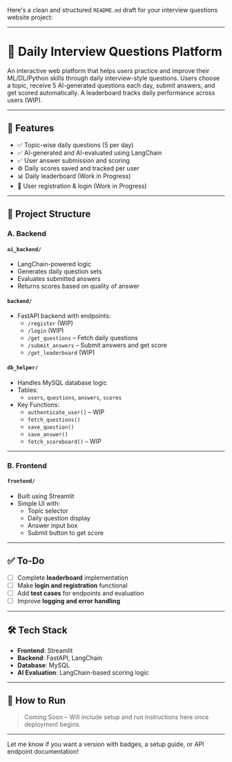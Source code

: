 Here's a clean and structured `README.md` draft for your interview questions website project:

---

# 🧠 Daily Interview Questions Platform

An interactive web platform that helps users practice and improve their ML/DL/Python skills through daily interview-style questions. Users choose a topic, receive 5 AI-generated questions each day, submit answers, and get scored automatically. A leaderboard tracks daily performance across users (WIP).

---

## 🚀 Features

- ✅ Topic-wise daily questions (5 per day)
- ✅ AI-generated and AI-evaluated using LangChain
- ✅ User answer submission and scoring
- ⚙️ Daily scores saved and tracked per user
- 📊 Daily leaderboard (Work in Progress)
- 🔐 User registration & login (Work in Progress)

---

## 📂 Project Structure

### **A. Backend**

#### `ai_backend/`
- LangChain-powered logic
- Generates daily question sets
- Evaluates submitted answers
- Returns scores based on quality of answer

#### `backend/`
- FastAPI backend with endpoints:
  - `/register` (WIP)
  - `/login` (WIP)
  - `/get_questions` – Fetch daily questions
  - `/submit_answers` – Submit answers and get score
  - `/get_leaderboard` (WIP)

#### `db_helper/`
- Handles MySQL database logic
- Tables:
  - `users`, `questions`, `answers`, `scores`
- Key Functions:
  - `authenticate_user()` – WIP
  - `fetch_questions()`
  - `save_question()`
  - `save_answer()`
  - `fetch_scoreboard()` – WIP

---

### **B. Frontend**

#### `frontend/`
- Built using Streamlit
- Simple UI with:
  - Topic selector
  - Daily question display
  - Answer input box
  - Submit button to get score

---

## ✅ To-Do

- [ ] Complete **leaderboard** implementation
- [ ] Make **login and registration** functional
- [ ] Add **test cases** for endpoints and evaluation
- [ ] Improve **logging and error handling**

---

## 🛠️ Tech Stack

- **Frontend**: Streamlit  
- **Backend**: FastAPI, LangChain  
- **Database**: MySQL  
- **AI Evaluation**: LangChain-based scoring logic  

---

## 📌 How to Run

> Coming Soon – Will include setup and run instructions here once deployment begins.

---

Let me know if you want a version with badges, a setup guide, or API endpoint documentation!